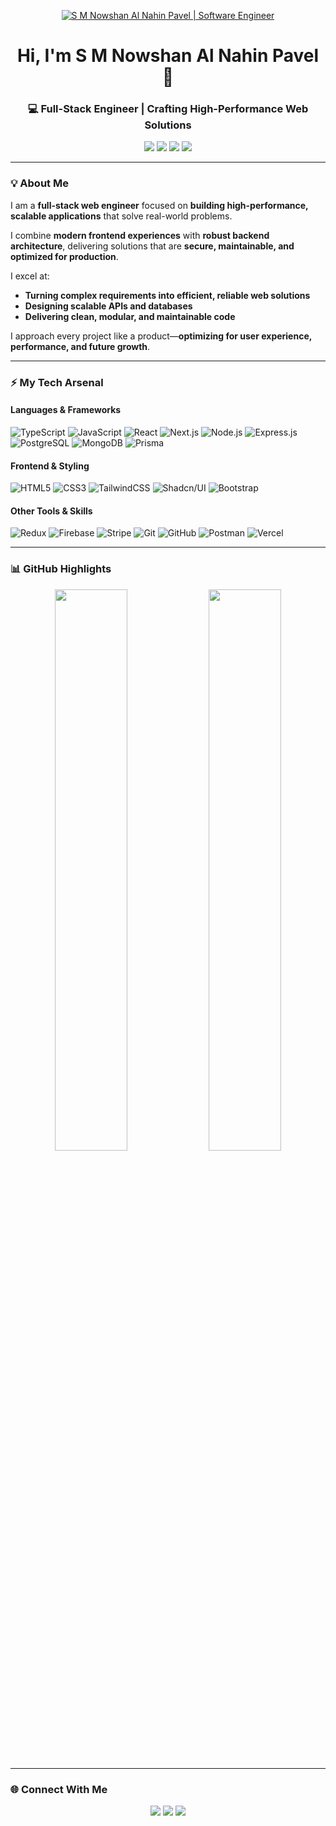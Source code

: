<!-- Profile Banner -->

<p align="center">
  <a href="https://sm-nowshan-portfolio.netlify.app" target="_blank">
    <img src="https://res.cloudinary.com/dfgyejofj/image/upload/SM_Noushan_Banner_Photo.png" alt="S M Nowshan Al Nahin Pavel | Software Engineer"/>
  </a>
</p>

<h1 align="center">Hi, I'm S M Nowshan Al Nahin Pavel 👋</h1>
<h3 align="center">💻 Full-Stack Engineer | Crafting High-Performance Web Solutions</h3>

<p align="center">
  <a href="mailto:noushan.md@gmail.com"><img src="https://img.shields.io/badge/Email-noushan.md%40gmail.com-red?style=flat-square&logo=gmail" /></a>
  <a href="https://www.linkedin.com/in/smnoushan"><img src="https://img.shields.io/badge/LinkedIn-Connect-blue?style=flat-square&logo=linkedin" /></a>
  <a href="https://github.com/sm-noushan"><img src="https://img.shields.io/badge/GitHub-Follow-black?style=flat-square&logo=github" /></a>
  <a href="https://sm-nowshan-portfolio.netlify.app"><img src="https://img.shields.io/badge/Portfolio-Visit-brightgreen?style=flat-square&logo=vercel" /></a>
</p>

---

### 💡 About Me

I am a **full-stack web engineer** focused on **building high-performance, scalable applications** that solve real-world problems.

I combine **modern frontend experiences** with **robust backend architecture**, delivering solutions that are **secure, maintainable, and optimized for production**.

I excel at:

* **Turning complex requirements into efficient, reliable web solutions**
* **Designing scalable APIs and databases**
* **Delivering clean, modular, and maintainable code**

I approach every project like a product—**optimizing for user experience, performance, and future growth**.

---

### ⚡ My Tech Arsenal

#### **Languages & Frameworks**

![TypeScript](https://img.shields.io/badge/-TypeScript-3178C6?style=flat-square\&logo=typescript\&logoColor=fff)
![JavaScript](https://img.shields.io/badge/-JavaScript-F7DF1E?style=flat-square\&logo=javascript\&logoColor=000)
![React](https://img.shields.io/badge/-React-61DAFB?style=flat-square\&logo=react\&logoColor=000)
![Next.js](https://img.shields.io/badge/-Next.js-000?style=flat-square\&logo=next.js)
![Node.js](https://img.shields.io/badge/-Node.js-339933?style=flat-square\&logo=node.js\&logoColor=fff)
![Express.js](https://img.shields.io/badge/-Express.js-000?style=flat-square\&logo=express)
![PostgreSQL](https://img.shields.io/badge/-PostgreSQL-336791?style=flat-square\&logo=postgresql\&logoColor=fff)
![MongoDB](https://img.shields.io/badge/-MongoDB-47A248?style=flat-square\&logo=mongodb\&logoColor=fff)
![Prisma](https://img.shields.io/badge/-Prisma-2D3748?style=flat-square\&logo=prisma)

#### **Frontend & Styling**

![HTML5](https://img.shields.io/badge/-HTML5-E34F26?style=flat-square\&logo=html5\&logoColor=fff)
![CSS3](https://img.shields.io/badge/-CSS3-1572B6?style=flat-square\&logo=css3\&logoColor=fff)
![TailwindCSS](https://img.shields.io/badge/-TailwindCSS-06B6D4?style=flat-square\&logo=tailwindcss\&logoColor=fff)
![Shadcn/UI](https://img.shields.io/badge/-Shadcn/UI-000?style=flat-square)
![Bootstrap](https://img.shields.io/badge/-Bootstrap-563D7C?style=flat-square\&logo=bootstrap\&logoColor=fff)

#### **Other Tools & Skills**

![Redux](https://img.shields.io/badge/-Redux-764ABC?style=flat-square\&logo=redux)
![Firebase](https://img.shields.io/badge/-Firebase-FFCA28?style=flat-square\&logo=firebase\&logoColor=000)
![Stripe](https://img.shields.io/badge/-Stripe-008CDD?style=flat-square\&logo=stripe\&logoColor=fff)
![Git](https://img.shields.io/badge/-Git-F05032?style=flat-square\&logo=git\&logoColor=fff)
![GitHub](https://img.shields.io/badge/-GitHub-181717?style=flat-square\&logo=github)
![Postman](https://img.shields.io/badge/-Postman-FF6C37?style=flat-square\&logo=postman\&logoColor=fff)
![Vercel](https://img.shields.io/badge/-Vercel-000?style=flat-square\&logo=vercel)

---

### 📊 GitHub Highlights

<p align="center">
  <img width="48%" src="https://streak-stats.demolab.com?user=sm-noushan&theme=dark&hide_border=true" />
  <img width="48%" src="https://github-readme-stats.vercel.app/api/top-langs/?username=sm-noushan&layout=compact&theme=dark&hide_border=true" />
</p>

---

### 🌐 Connect With Me

<p align="center">
  <a href="https://www.linkedin.com/in/smnoushan"><img src="https://img.shields.io/badge/LinkedIn-%230077B5.svg?&style=for-the-badge&logo=linkedin&logoColor=white" /></a>
  <a href="https://github.com/sm-noushan"><img src="https://img.shields.io/badge/GitHub-%23181717.svg?&style=for-the-badge&logo=github&logoColor=white" /></a>
  <a href="mailto:noushan.md@gmail.com"><img src="https://img.shields.io/badge/Email-D14836?style=for-the-badge&logo=gmail&logoColor=white" /></a>
</p>

